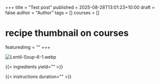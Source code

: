 +++
title = "Test post"
published = 2025-08-28T13:01:23+10:00
draft = false
author = "Author"
tags = []
courses = []
# recipe thumbnail on courses
featuredimg = ""
+++

<!-- image used on the recipe schema -->
![Lentil-Soup-6-1.webp](images/Lentil-Soup-6-1.webp)

{{< ingredients yield="" >}}

<!-- write a list of ingredients -->

{{< instructions duration="" >}}

<!-- write instructions -->